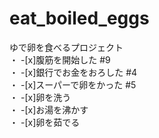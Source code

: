 # eat_boiled_eggs
ゆで卵を食べるプロジェクト  
・ -[x]腹筋を開始した #9  
・ -[x]銀行でお金をおろした #4  
・ -[x]スーパーで卵をかった #5  
・ -[x]卵を洗う  
・ -[x]お湯を沸かす  
・ -[x]卵を茹でる  
